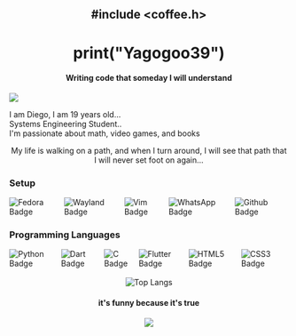 
<h2 align="center">#include &lt;coffee.h&gt;</h2>

<h1 align="center">print("Yagogoo39")</h1>

<h4 align="center">Writing code that someday I will understand</h4>


<img src="https://images.steamusercontent.com/ugc/885384897173592716/7E544BBB0817EB5C0F103E9A7EEC77F5CC3140D7/">

<p align="left">
  I am Diego, I am 19 years old... <br>
  Systems Engineering Student.. <br>
  I'm passionate about math, video games, and books <br>
</p>

<p align="center">
  My life is walking on a path, and when I turn around, I will see that path   that I will never set foot on again...  
</p>

<h3>Setup</h3>
<div style="display:flex">

  <img src="https://img.shields.io/badge/Fedora-51A2DA?logo=fedora&logoColor=000&style=for-the-badge" alt="Fedora Badge">
  
  <img src="https://img.shields.io/badge/Wayland-FFBC00?logo=wayland&logoColor=fff&style=for-the-badge" alt="Wayland Badge">

  <img src="https://img.shields.io/badge/Vim-019733?logo=vim&logoColor=fff&style=for-the-badge" alt="Vim Badge">
  
  <img src="https://img.shields.io/badge/WhatsApp-25D366?logo=whatsapp&logoColor=fff&style=for-the-badge" alt="WhatsApp Badge">

  <img src="https://img.shields.io/badge/Github-9E95B7?logo=github&logoColor=000&style=for-the-badge" alt="Github Badge">
</div>


<h3>Programming Languages </h3>
<div style="display:flex">
<img src="https://img.shields.io/badge/Python-3776AB?logo=python&logoColor=000&style=for-the-badge" alt="Python Badge">
  
<img src="https://img.shields.io/badge/Dart-0175C2?logo=dart&logoColor=fff&style=for-the-badge" alt="Dart Badge">

<img src="https://img.shields.io/badge/C-A8B9CC?logo=c&logoColor=fff&style=for-the-badge" alt="C Badge">

<img src="https://img.shields.io/badge/Flutter-02569B?logo=flutter&logoColor=000&style=for-the-badge" alt="Flutter Badge">

<img src="https://img.shields.io/badge/HTML5-E34F26?logo=html5&logoColor=000&style=for-the-badge" alt="HTML5 Badge">

<img src="https://img.shields.io/badge/CSS3-1572B6?logo=css3&logoColor=000&style=for-the-badge" alt="CSS3 Badge">

<br>
</div>

<br>

<div align="center">
  <img src="https://github-readme-stats.vercel.app/api/top-langs/?username=Yagogo39&layout=pie&theme=dark" alt="Top Langs">
</div>


<div align="center">
  <h4>it's funny because it's true</h4>
  <img src="https://raw.githubusercontent.com/catppuccin/catppuccin/main/assets/footers/gray0_ctp_on_line.svg?sanitize=true">
</div>




